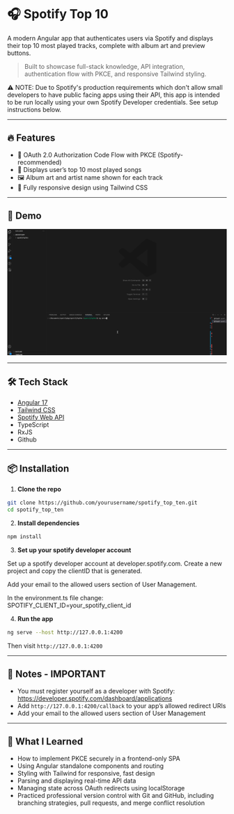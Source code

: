 # 🎧 Spotify Top 10

A modern Angular app that authenticates users via Spotify and displays their top 10 most played tracks, complete with album art and preview buttons.

> Built to showcase full-stack knowledge, API integration, authentication flow with PKCE, and responsive Tailwind styling. 

⚠️ NOTE: Due to Spotify's production requirements which don't allow small developers to have public facing apps using their API, this app is intended to be run locally using your own Spotify Developer credentials. See setup instructions below.

---

## 🔥 Features

- 🔐 OAuth 2.0 Authorization Code Flow with PKCE (Spotify-recommended)
- 🎵 Displays user’s top 10 most played songs
- 🖼 Album art and artist name shown for each track
- 🌙 Fully responsive design using Tailwind CSS

---

## 🚀 Demo

![App Demo](./assets/demo-spotify-top-ten.gif)

---

## 🛠 Tech Stack

- [Angular 17](https://angular.io/)
- [Tailwind CSS](https://tailwindcss.com/)
- [Spotify Web API](https://developer.spotify.com/documentation/web-api/)
- TypeScript
- RxJS
- Github

---

## 📦 Installation

1. **Clone the repo**

```bash
git clone https://github.com/yourusername/spotify_top_ten.git
cd spotify_top_ten
```

2. **Install dependencies**

```bash
npm install
```

3. **Set up your spotify developer account**

Set up a spotify developer account at developer.spotify.com.
Create a new project and copy the clientID that is generated.

Add your email to the allowed users section of User Management.

In the environment.ts file change:
SPOTIFY_CLIENT_ID=your_spotify_client_id


4. **Run the app**

```bash
ng serve --host http://127.0.0.1:4200
```

Then visit `http://127.0.0.1:4200`

---

## 📝 Notes - IMPORTANT

- You must register yourself as a developer with Spotify: https://developer.spotify.com/dashboard/applications
- Add `http://127.0.0.1:4200/callback` to your app’s allowed redirect URIs
- Add your email to the allowed users section of User Management


---

## 🧠 What I Learned

- How to implement PKCE securely in a frontend-only SPA
- Using Angular standalone components and routing
- Styling with Tailwind for responsive, fast design
- Parsing and displaying real-time API data
- Managing state across OAuth redirects using localStorage
- Practiced professional version control with Git and GitHub, including branching strategies, pull requests, and merge conflict resolution


